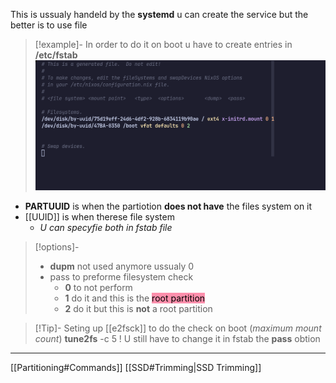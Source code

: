 This is ussualy handeld 
by the **systemd**  u can create the service but the better is to use file

>[!example]- In order to do it on boot u have to create entries in  **/etc/fstab**
![Pasted_image_20240427154510.png](/static/Pasted_image_20240427154510.png)


- **PARTUUID** is when the partiotion **does not have** the files system on it 
- [[UUID]] is when therese file system
	- *U can specyfie both in fstab file*

>[!options]-
>- **dupm** not used anymore ussualy 0
>- pass to preforme filesystem check
>	- **0** to not perform
>	- **1** do it and this is the <mark style="background: #FF5582A6;">root partition</mark>
>	- **2** do it but this is **not** a root partition
>


>[!Tip]- Seting up [[e2fsck]] to do the check on boot
>(*maximum mount count*)
>**tune2fs** -c 5 
>! U still have to change it in fstab the  **pass** obtion

---
[[Partitioning#Commands]]
[[SSD#Trimming|SSD Trimming]]